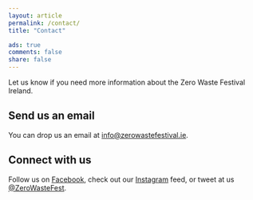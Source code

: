 ```yaml
---
layout: article
permalink: /contact/
title: "Contact"

ads: true
comments: false
share: false
---
```


Let us know if you need more information about the Zero Waste Festival Ireland.

## Send us an email

You can drop us an email at [info@zerowastefestival.ie](mailto:info@zerowastefestival.ie).

## Connect with us

Follow us on [Facebook](https://www.facebook.com/ZeroWasteFestivalIreland/), check out our [Instagram](https://www.instagram.com/zerowastefestirl/) feed, or tweet at us [@ZeroWasteFest](https://ctt.ec/3UY79).
